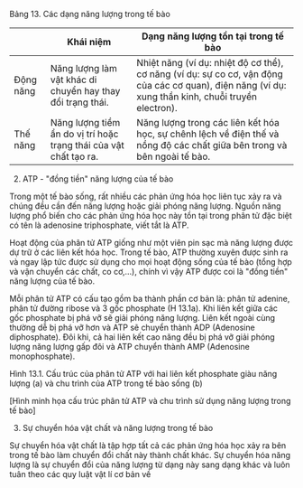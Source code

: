 Bảng 13. Các dạng năng lượng trong tế bào

| | Khái niệm | Dạng năng lượng tồn tại trong tế bào |
|------------|-----------|-----------------------------------|
| Động năng | Năng lượng làm vật khác di chuyển hay thay đổi trạng thái. | Nhiệt năng (ví dụ: nhiệt độ cơ thể), cơ năng (ví dụ: sự co cơ, vận động của các cơ quan), điện năng (ví dụ: xung thần kinh, chuỗi truyền electron). |
| Thế năng | Năng lượng tiềm ẩn do vị trí hoặc trạng thái của vật chất tạo ra. | Năng lượng trong các liên kết hóa học, sự chênh lệch về điện thế và nồng độ các chất giữa bên trong và bên ngoài tế bào. |

2. ATP - "đồng tiền" năng lượng của tế bào

Trong một tế bào sống, rất nhiều các phản ứng hóa học liên tục xảy ra và chúng đều cần đến năng lượng hoặc giải phóng năng lượng. Nguồn năng lượng phổ biến cho các phản ứng hóa học này tồn tại trong phân tử đặc biệt có tên là adenosine triphosphate, viết tắt là ATP.

Hoạt động của phân tử ATP giống như một viên pin sạc mà năng lượng được dự trữ ở các liên kết hóa học. Trong tế bào, ATP thường xuyên được sinh ra và ngay lập tức được sử dụng cho mọi hoạt động sống của tế bào (tổng hợp và vận chuyển các chất, co cơ,...), chính vì vậy ATP được coi là "đồng tiền" năng lượng của tế bào.

Mỗi phân tử ATP có cấu tạo gồm ba thành phần cơ bản là: phân tử adenine, phân tử đường ribose và 3 gốc phosphate (H 13.1a). Khi liên kết giữa các gốc phosphate bị phá vỡ sẽ giải phóng năng lượng. Liên kết ngoài cùng thường dễ bị phá vỡ hơn và ATP sẽ chuyển thành ADP (Adenosine diphosphate). Đôi khi, cả hai liên kết cao năng đều bị phá vỡ giải phóng lượng năng lượng gấp đôi và ATP chuyển thành AMP (Adenosine monophosphate).

Hình 13.1. Cấu trúc của phân tử ATP với hai liên kết phosphate giàu năng lượng (a) và chu trình của ATP trong tế bào sống (b)

[Hình minh họa cấu trúc phân tử ATP và chu trình sử dụng năng lượng trong tế bào]

3. Sự chuyển hóa vật chất và năng lượng trong tế bào

Sự chuyển hóa vật chất là tập hợp tất cả các phản ứng hóa học xảy ra bên trong tế bào làm chuyển đổi chất này thành chất khác. Sự chuyển hóa năng lượng là sự chuyển đổi của năng lượng từ dạng này sang dạng khác và luôn tuân theo các quy luật vật lí cơ bản về